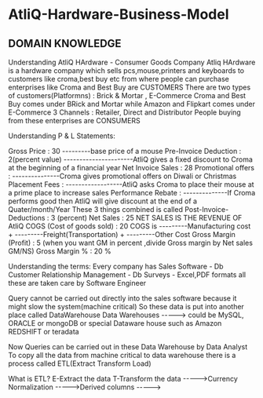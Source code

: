 # AtliQ-Hardware-Business-Model

## DOMAIN KNOWLEDGE
Understanding AtliQ HArdware - Consumer Goods Company
Atliq HArdware is a hardware company which sells pcs,mouse,printers and keyboards to customers like croma,best buy etc from where people can purchase 
enterprises like Croma and Best Buy are CUSTOMERS 
There are two types of customers(Platformns) :  Brick & Mortar , E-Commerce
Croma and Best Buy comes under BRick and Mortar while Amazon and Flipkart comes under E-Commerce
3 Channels : Retailer, Direct and Distributor
People buying from these enterprises are CONSUMERS

Understanding P & L Statements:

Gross Price : 30 ---------base price of a mouse
Pre-Invoice Deduction : 2(percent value) ----------------------AtliQ gives a fixed discount to Croma at the beginning of a financial year
Net Invoice Sales : 28
Promotional offers : ---------------Croma gives promotional offers on Diwali or Christmas 
Placement Fees : ------------------AtliQ asks Croma to place their mouse at a prime place to increase sales
Performance Rebate : --------------If Croma performs good then AtliQ will give discount at the end of a Quater/month/Year
These 3 things combined is called
Post-Invoice-Deductions : 3 (percent)
Net Sales : 25
NET SALES IS THE REVENUE OF AtliQ
COGS (Cost of goods sold) : 20 
                           COGS is ---------Manufacturing cost +
                                   ---------Freight(Transportation) +
                                   ---------Other Cost 
Gross Margin (Profit) : 5
(when you want GM in percent ,divide Gross margin by Net sales GM/NS)
Gross Margin % : 20 % 

Understanding the terms:
Every company has
Sales Software - Db
Customer Relationship Management - Db
Surveys - Excel,PDF formats
all these are taken care by Software Engineer

Query cannot be carried out directly into the sales software because it might slow the system(machine critical)
So these data is put into another place called DataWarehouse
Data Warehouses -----> could be MySQL, ORACLE or mongoDB
                      or
                      special Dataware house such as Amazon REDSHIFT or teradata

Now Queries can be carried out in these Data Warehouse by Data Analyst
To copy all the data from machine critical to data warehouse there is a process called ETL(Extract Transform Load)

What is ETL?
E-Extract the data
T-Transform the data ----->Currency Normalization
                     ----->Derived columns
                     ----->




                                   
